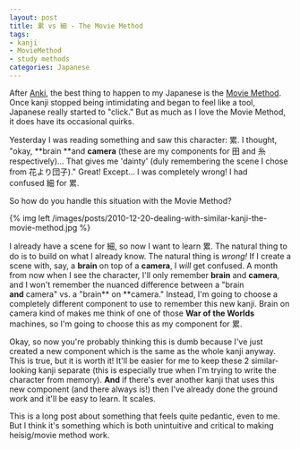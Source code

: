 ```yaml
---
layout: post
title: 累 vs 細 - The Movie Method
tags:
- kanji
- MovieMethod
- study methods
categories: Japanese
---
```

After [Anki](http://ankisrs.net/), the best thing to happen to my Japanese is
the [Movie Method](http://drmoviemethod.blogspot.com/). Once kanji stopped
being intimidating and began to feel like a tool, Japanese really started to
"click." But as much as I love the Movie Method, it does have its occasional
quirks.

<!-- more -->
Yesterday I was reading something and saw this character: 累. I thought, "okay,
**brain **and **camera** (these are my components for 田 and 糸 respectively)…
That gives me 'dainty' (duly remembering the scene I chose from 花より団子)."
Great! Except… I was completely wrong! I had confused 細 for 累.

So how do you handle this situation with the Movie Method?

{% img left /images/posts/2010-12-20-dealing-with-similar-kanji-the-movie-method.jpg %}

I already have a scene for 細, so now I want to learn 累. The natural thing to
do is to build on what I already know. The natural thing is _wrong!_ If I
create a scene with, say, a **brain** on top of a **camera**, I _will_ get
confused. A month from now when I see the character, I'll only remember
**brain** and **camera**, and I won't remember the nuanced difference between
a "brain **and** camera" vs. a "brain** on **camera." Instead, I'm going to
choose a completely different component to use to remember this new kanji.
Brain on camera kind of makes me think of one of those **War of the Worlds**
machines, so I'm going to choose this as my component for 累.

Okay, so now you're probably thinking this is dumb because I've just created a
new component which is the same as the whole kanji anyway. This is true, but
it is worth it! It'll be easier for me to keep these 2 similar-looking kanji
separate (this is especially true when I'm trying to write the character from
memory). **And** if there's ever another kanji that uses this new component
(and there always is!) then I've already done the ground work and it'll be
easy to learn. It scales.

This is a long post about something that feels quite pedantic, even to me. But
I think it's something which is both unintuitive and critical to making
heisig/movie method work.

